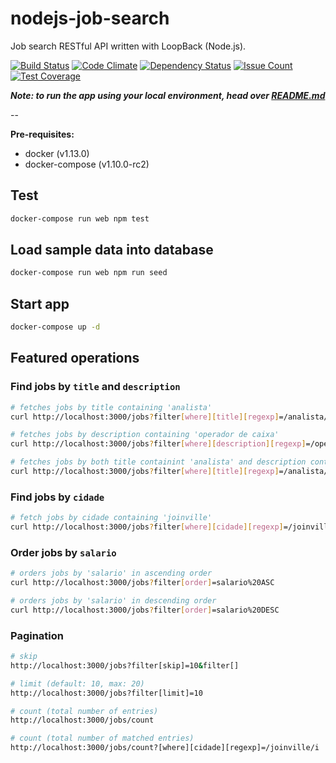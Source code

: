 # nodejs-job-search
Job search RESTful API written with LoopBack (Node.js).

[![Build Status](https://travis-ci.org/marioluan/nodejs-job-search.svg?branch=master)](https://travis-ci.org/marioluan/nodejs-job-search)
[![Code Climate](https://codeclimate.com/github/marioluan/nodejs-job-search/badges/gpa.svg)](https://codeclimate.com/github/marioluan/nodejs-job-search)
[![Dependency Status](https://gemnasium.com/badges/github.com/marioluan/nodejs-job-search.svg)](https://gemnasium.com/github.com/marioluan/nodejs-job-search)
[![Issue Count](https://codeclimate.com/github/marioluan/nodejs-job-search/badges/issue_count.svg)](https://codeclimate.com/github/marioluan/nodejs-job-search)
[![Test Coverage](https://codeclimate.com/github/marioluan/nodejs-job-search/badges/coverage.svg)](https://codeclimate.com/github/marioluan/nodejs-job-search/coverage)

***Note: to run the app using your local environment, head over [README.md](README.md)***

--

**Pre-requisites:**
- docker (v1.13.0)
- docker-compose (v1.10.0-rc2)

## Test
```bash
docker-compose run web npm test
```

## Load sample data into database
```bash
docker-compose run web npm run seed
```

## Start app
```bash
docker-compose up -d
```

## Featured operations
### Find jobs by `title` and `description`
```bash
# fetches jobs by title containing 'analista'
curl http://localhost:3000/jobs?filter[where][title][regexp]=/analista/i

# fetches jobs by description containing 'operador de caixa'
curl http://localhost:3000/jobs?filter[where][description][regexp]=/operador%20de%20caixa/i

# fetches jobs by both title containint 'analista' and description containint 'operador de caixa'
curl http://localhost:3000/jobs?filter[where][title][regexp]=/analista/i&filter[where][description][regexp]=/operador%20de%20caixa/i
```

### Find jobs by `cidade`
```bash
# fetch jobs by cidade containing 'joinville'
curl http://localhost:3000/jobs?filter[where][cidade][regexp]=/joinville/i
```

### Order jobs by `salario`
```bash
# orders jobs by 'salario' in ascending order
curl http://localhost:3000/jobs?filter[order]=salario%20ASC

# orders jobs by 'salario' in descending order
curl http://localhost:3000/jobs?filter[order]=salario%20DESC
```

### Pagination
```bash
# skip
http://localhost:3000/jobs?filter[skip]=10&filter[]

# limit (default: 10, max: 20)
http://localhost:3000/jobs?filter[limit]=10

# count (total number of entries)
http://localhost:3000/jobs/count

# count (total number of matched entries)
http://localhost:3000/jobs/count?[where][cidade][regexp]=/joinville/i
```
